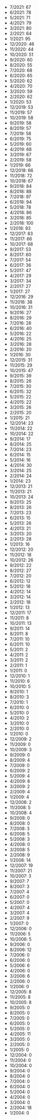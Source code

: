 *  7/2021: 67
*  6/2021: 78
*  5/2021: 71
*  4/2021: 79
*  3/2021: 80
*  2/2021: 64
*  1/2021: 95
*  12/2020: 46
*  11/2020: 44
*  10/2020: 51
*  9/2020: 60
*  8/2020: 55
*  7/2020: 68
*  6/2020: 65
*  5/2020: 62
*  4/2020: 70
*  3/2020: 59
*  2/2020: 62
*  1/2020: 53
*  12/2019: 53
*  11/2019: 57
*  10/2019: 58
*  9/2019: 58
*  8/2019: 57
*  7/2019: 58
*  6/2019: 75
*  5/2019: 60
*  4/2019: 68
*  3/2019: 67
*  2/2019: 58
*  1/2019: 66
*  12/2018: 66
*  11/2018: 72
*  10/2018: 67
*  9/2018: 84
*  8/2018: 88
*  7/2018: 97
*  6/2018: 94
*  5/2018: 78
*  4/2018: 86
*  3/2018: 85
*  2/2018: 100
*  1/2018: 93
*  12/2017: 83
*  11/2017: 66
*  10/2017: 68
*  9/2017: 53
*  8/2017: 60
*  7/2017: 54
*  6/2017: 36
*  5/2017: 47
*  4/2017: 29
*  3/2017: 34
*  2/2017: 27
*  1/2017: 27
*  12/2016: 29
*  11/2016: 38
*  10/2016: 31
*  9/2016: 27
*  8/2016: 29
*  7/2016: 28
*  6/2016: 40
*  5/2016: 22
*  4/2016: 25
*  3/2016: 28
*  2/2016: 20
*  1/2016: 30
*  12/2015: 31
*  11/2015: 29
*  10/2015: 47
*  9/2015: 39
*  8/2015: 26
*  7/2015: 30
*  6/2015: 32
*  5/2015: 22
*  4/2015: 22
*  3/2015: 26
*  2/2015: 20
*  1/2015: 21
*  12/2014: 23
*  11/2014: 22
*  10/2014: 22
*  9/2014: 17
*  8/2014: 25
*  7/2014: 23
*  6/2014: 15
*  5/2014: 16
*  4/2014: 30
*  3/2014: 25
*  2/2014: 24
*  1/2014: 23
*  12/2013: 21
*  11/2013: 21
*  10/2013: 24
*  9/2013: 25
*  8/2013: 26
*  7/2013: 23
*  6/2013: 15
*  5/2013: 26
*  4/2013: 21
*  3/2013: 20
*  2/2013: 28
*  1/2013: 16
*  12/2012: 20
*  11/2012: 18
*  10/2012: 26
*  9/2012: 22
*  8/2012: 27
*  7/2012: 20
*  6/2012: 12
*  5/2012: 18
*  4/2012: 14
*  3/2012: 14
*  2/2012: 18
*  1/2012: 13
*  12/2011: 17
*  11/2011: 8
*  10/2011: 13
*  9/2011: 14
*  8/2011: 8
*  7/2011: 10
*  6/2011: 10
*  5/2011: 2
*  4/2011: 2
*  3/2011: 2
*  2/2011: 1
*  1/2011: 0
*  12/2010: 1
*  11/2010: 6
*  10/2010: 5
*  9/2010: 1
*  8/2010: 3
*  7/2010: 1
*  6/2010: 0
*  5/2010: 0
*  4/2010: 2
*  3/2010: 0
*  2/2010: 0
*  1/2010: 0
*  12/2009: 2
*  11/2009: 0
*  10/2009: 3
*  9/2009: 0
*  8/2009: 4
*  7/2009: 0
*  6/2009: 2
*  5/2009: 4
*  4/2009: 8
*  3/2009: 2
*  2/2009: 4
*  1/2009: 4
*  12/2008: 2
*  11/2008: 5
*  10/2008: 4
*  9/2008: 0
*  8/2008: 0
*  7/2008: 3
*  6/2008: 5
*  5/2008: 3
*  4/2008: 0
*  3/2008: 5
*  2/2008: 9
*  1/2008: 14
*  12/2007: 19
*  11/2007: 21
*  10/2007: 3
*  9/2007: 7
*  8/2007: 3
*  7/2007: 4
*  6/2007: 0
*  5/2007: 0
*  4/2007: 4
*  3/2007: 4
*  2/2007: 9
*  1/2007: 0
*  12/2006: 0
*  11/2006: 5
*  10/2006: 5
*  9/2006: 0
*  8/2006: 12
*  7/2006: 0
*  6/2006: 0
*  5/2006: 6
*  4/2006: 0
*  3/2006: 6
*  2/2006: 0
*  1/2006: 0
*  12/2005: 8
*  11/2005: 8
*  10/2005: 8
*  9/2005: 0
*  8/2005: 0
*  7/2005: 0
*  6/2005: 0
*  5/2005: 0
*  4/2005: 11
*  3/2005: 0
*  2/2005: 0
*  1/2005: 0
*  12/2004: 0
*  11/2004: 0
*  10/2004: 0
*  9/2004: 0
*  8/2004: 0
*  7/2004: 0
*  6/2004: 0
*  5/2004: 0
*  4/2004: 0
*  3/2004: 0
*  2/2004: 18
*  1/2004: 0